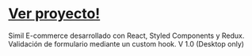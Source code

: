 # <a href="https://valeon-games-react.vercel.app/" rel="nofollow">Ver proyecto!</a>

Simil E-commerce desarrollado con React, Styled Components y Redux.
Validación de formulario mediante un custom hook.
V 1.0 (Desktop only)
